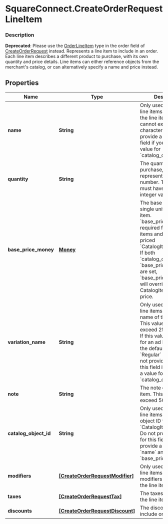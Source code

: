 # SquareConnect.CreateOrderRequestLineItem

### Description

__Deprecated__: Please use the [OrderLineItem](#type-orderlineitem) type in the order field of [CreateOrderRequest](#type-createorderrequest) instead.  Represents a line item to include in an order. Each line item describes a different product to purchase, with its own quantity and price details.  Line items can either reference objects from the merchant's catalog, or can alternatively specify a name and price instead.

## Properties
Name | Type | Description | Notes
------------ | ------------- | ------------- | -------------
**name** | **String** | Only used for ad hoc line items. The name of the line item. This value cannot exceed 500 characters.  Do not provide a value for this field if you provide a value for &#x60;catalog_object_id&#x60;. | [optional] 
**quantity** | **String** | The quantity to purchase, as a string representation of a number.  This string must have a positive integer value. | 
**base_price_money** | [**Money**](Money.md) | The base price for a single unit of the line item.  &#x60;base_price_money&#x60; is required for ad hoc line items and variable priced &#x60;CatalogItemVariation&#x60;s. If both &#x60;catalog_object_id&#x60; and &#x60;base_price_money&#x60; are set, &#x60;base_price_money&#x60; will override the CatalogItemVariation&#39;s price. | [optional] 
**variation_name** | **String** | Only used for ad hoc line items. The variation name of the line item. This value cannot exceed 255 characters.  If this value is not set for an ad hoc line item, the default value of &#x60;Regular&#x60; is used.  Do not provide a value for this field if you provide a value for the &#x60;catalog_object_id&#x60;. | [optional] 
**note** | **String** | The note of the line item. This value cannot exceed 500 characters. | [optional] 
**catalog_object_id** | **String** | Only used for Catalog line items. The catalog object ID for an existing &#x60;CatalogItemVariation&#x60;.  Do not provide a value for this field if you provide a value for &#x60;name&#x60; and &#x60;base_price_money&#x60;. | [optional] 
**modifiers** | [**[CreateOrderRequestModifier]**](CreateOrderRequestModifier.md) | Only used for Catalog line items. The modifiers to include on the line item. | [optional] 
**taxes** | [**[CreateOrderRequestTax]**](CreateOrderRequestTax.md) | The taxes to include on the line item. | [optional] 
**discounts** | [**[CreateOrderRequestDiscount]**](CreateOrderRequestDiscount.md) | The discounts to include on the line item. | [optional] 


